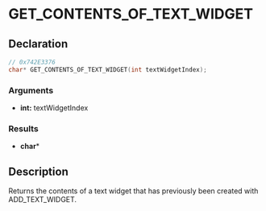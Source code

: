 # GET_CONTENTS_OF_TEXT_WIDGET

## Declaration
```cpp
// 0x742E3376
char* GET_CONTENTS_OF_TEXT_WIDGET(int textWidgetIndex);
```

### Arguments
- **int:** textWidgetIndex

### Results
- **char***

## Description
Returns the contents of a text widget that has previously been created with ADD_TEXT_WIDGET.